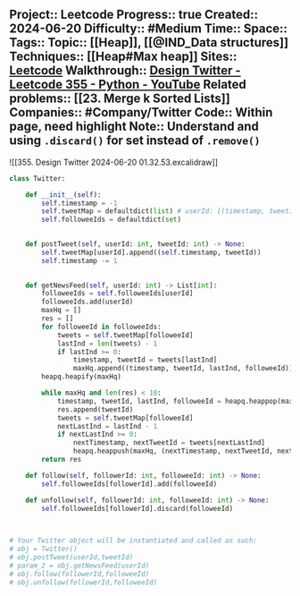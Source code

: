 Project:: Leetcode
Progress:: true
Created:: 2024-06-20
Difficulty:: #Medium 
Time:: 
Space:: 
Tags:: 
Topic:: [[Heap]], [[@IND_Data structures]]
Techniques:: [[Heap#Max heap]]
Sites:: [Leetcode](https://leetcode.com/problems/design-twitter/description/)
Walkthrough:: [Design Twitter - Leetcode 355 - Python - YouTube](https://www.youtube.com/watch?v=pNichitDD2E)
Related problems:: [[23. Merge k Sorted Lists]]
Companies:: #Company/Twitter
Code:: Within page, need highlight
Note:: Understand and using `.discard()` for set instead of `.remove()`
---


![[355. Design Twitter 2024-06-20 01.32.53.excalidraw]]


```python
class Twitter:

    def __init__(self):
        self.timestamp = -1
        self.tweetMap = defaultdict(list) # userId: [(timestamp, tweetId)]
        self.followeeIds = defaultdict(set)
        

    def postTweet(self, userId: int, tweetId: int) -> None:
        self.tweetMap[userId].append((self.timestamp, tweetId))
        self.timestamp -= 1
        

    def getNewsFeed(self, userId: int) -> List[int]:
        followeeIds = self.followeeIds[userId]
        followeeIds.add(userId)
        maxHq = []
        res = []
        for followeeId in followeeIds:
            tweets = self.tweetMap[followeeId]
            lastInd = len(tweets) - 1
            if lastInd >= 0:
                timestamp, tweetId = tweets[lastInd]
                maxHq.append((timestamp, tweetId, lastInd, followeeId))
        heapq.heapify(maxHq)

        while maxHq and len(res) < 10:
            timestamp, tweetId, lastInd, followeeId = heapq.heappop(maxHq)
            res.append(tweetId)
            tweets = self.tweetMap[followeeId]
            nextLastInd = lastInd - 1
            if nextLastInd >= 0:
                nextTimestamp, nextTweetId = tweets[nextLastInd]
                heapq.heappush(maxHq, (nextTimestamp, nextTweetId, nextLastInd, followeeId))
        return res

    def follow(self, followerId: int, followeeId: int) -> None:
        self.followeeIds[followerId].add(followeeId)

    def unfollow(self, followerId: int, followeeId: int) -> None:
        self.followeeIds[followerId].discard(followeeId)
        


# Your Twitter object will be instantiated and called as such:
# obj = Twitter()
# obj.postTweet(userId,tweetId)
# param_2 = obj.getNewsFeed(userId)
# obj.follow(followerId,followeeId)
# obj.unfollow(followerId,followeeId)
```